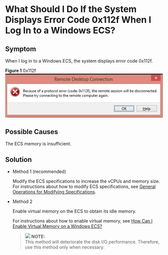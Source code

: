 # What Should I Do If the System Displays Error Code 0x112f When I Log In to a Windows ECS?<a name="EN-US_TOPIC_0120795668"></a>

## Symptom<a name="section98881979313"></a>

When I log in to a Windows ECS, the system displays error code 0x112f.

**Figure  1**  0x112f<a name="fig1256612592310"></a>  
![](figures/0x112f.jpg "0x112f")

## Possible Causes<a name="section121093216419"></a>

The ECS memory is insufficient.

## Solution<a name="section1299216522414"></a>

-   Method 1 \(recommended\)

    Modify the ECS specifications to increase the vCPUs and memory size. For instructions about how to modify ECS specifications, see  [General Operations for Modifying Specifications](general-operations-for-modifying-specifications.md).

-   Method 2

    Enable virtual memory on the ECS to obtain its idle memory.

    For instructions about how to enable virtual memory, see  [How Can I Enable Virtual Memory on a Windows ECS?](how-can-i-enable-virtual-memory-on-a-windows-ecs.md)

    >![](/images/icon-note.gif) **NOTE:**   
    >This method will deteriorate the disk I/O performance. Therefore, use this method only when necessary.  


